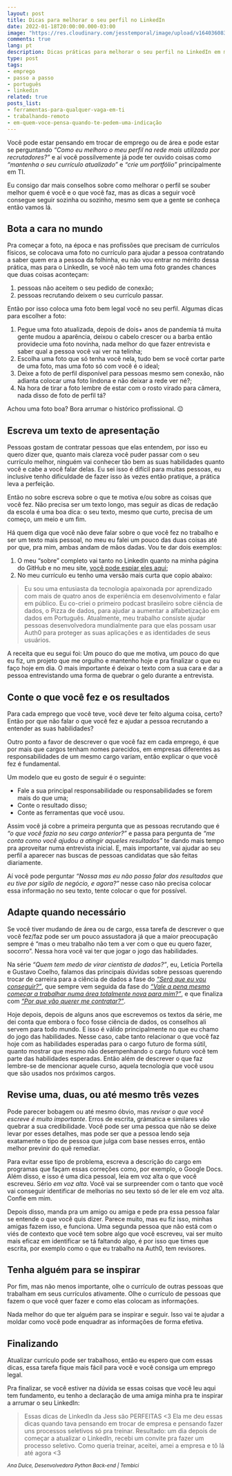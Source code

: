 ```yaml
---
layout: post
title: Dicas para melhorar o seu perfil no LinkedIn
date: 2022-01-18T20:00:00.000-03:00
image: "https://res.cloudinary.com/jesstemporal/image/upload/v1640360836/covers/tutorial_gfgm5n.png"
comments: true
lang: pt
description: Dicas práticas para melhorar o seu perfil no LinkedIn em menos de 30 minutos
type: post
tags:
- emprego
- passo a passo
- português
- linkedin
related: true
posts_list:
- ferramentas-para-qualquer-vaga-em-ti
- trabalhando-remoto
- em-quem-voce-pensa-quando-te-pedem-uma-indicação
---
```

Você pode estar pensando em trocar de emprego ou de área e pode estar se perguntando *“Como eu melhoro o meu perfil na rede mais utilizada por recrutadores?”* e aí você possilvemente já pode ter ouvido coisas como *“mantenha o seu currículo atualizado”* e *“crie um portfólio”* principalmente em TI.

Eu consigo dar mais conselhos sobre como melhorar o perfil se souber melhor quem é você e o que você faz, mas as dicas a seguir você consegue seguir sozinha ou sozinho, mesmo sem que a gente se conheça então vamos lá.

## Bota a cara no mundo

Pra começar a foto, na época e nas profissões que precisam de currículos físicos, se colocava uma foto no currículo para ajudar a pessoa contratando a saber quem era a pessoa da folhinha, eu não vou entrar no mérito dessa prática, mas para o LinkedIn, se você não tem uma foto grandes chances que duas coisas aconteçam:

1. pessoas não aceitem o seu pedido de conexão;
1. pessoas recrutando deixem o seu currículo passar.

Então por isso coloca uma foto bem legal você no seu perfil. Algumas dicas para escolher a foto:

1. Pegue uma foto atualizada, depois de dois+ anos de pandemia tá muita gente mudou a aparência, deixou o cabelo crescer ou a barba então providecie uma foto novinha, nada melhor do que fazer entrevista e saber qual a pessoa você vai ver na telinha;
1. Escolha uma foto que só tenha você nela, tudo bem se você cortar parte de uma foto, mas uma foto só com você é o ideal;
1. Deixe a foto de perfil disponível para pessoas mesmo sem conexão, não adianta colocar uma foto lindona e não deixar a rede ver né?;
1. Na hora de tirar a foto lembre de estar com o rosto virado para câmera, nada disso de foto de perfil tá?

Achou uma foto boa? Bora arrumar o histórico profissional. 😉

## Escreva um texto de apresentação

Pessoas gostam de contratar pessoas que elas entendem, por isso eu quero dizer que, quanto mais clareza você puder passar com o seu currículo melhor, ninguém vai conhecer tão bem as suas habilidades quanto você e cabe a você falar delas. Eu sei isso é difícil para muitas pessoas, eu inclusive tenho dificuldade de fazer isso às vezes então pratique, a prática leva a perfeição.

Então no sobre escreva sobre o que te motiva e/ou sobre as coisas que você fez. Não precisa ser um texto longo, mas seguir as dicas de redação da escola é uma boa dica: o seu texto, mesmo que curto, precisa de um começo, um meio e um fim.

Há quem diga que você não deve falar sobre o que você fez no trabalho e ser um texto mais pessoal, no meu eu falei um pouco das duas coisas até por que, pra mim, ambas andam de mãos dadas. Vou te dar dois exemplos:

1. O meu “sobre” completo vai tanto no LinkedIn quanto na minha página do GitHub e no meu site, [você pode espiar eles aqui]();
1. No meu currículo eu tenho uma versão mais curta que copio abaixo:

> Eu sou uma entusiasta da tecnologia apaixonada por aprendizado com mais de quatro anos de experiência em desenvolvimento e falar em público. Eu co-criei o primeiro podcast brasileiro sobre ciência de dados, o Pizza de dados, para ajudar a aumentar a alfabetização em dados em Português. Atualmente, meu trabalho consiste ajudar pessoas desenvolvedora mundialmente para que elas possam usar Auth0 para proteger as suas aplicações e as identidades de seus usuários.

A receita que eu segui foi: Um pouco do que me motiva, um pouco do que eu fiz, um projeto que me orgulho e mantenho hoje e pra finalizar o que eu faço hoje em dia. O mais importante é deixar o texto com a sua cara e dar a pessoa entrevistando uma forma de quebrar o gelo durante a entrevista.

## Conte o que você fez e os resultados

Para cada emprego que você teve, você deve ter feito alguma coisa, certo? Então por que não falar o que você fez e ajudar a pessoa recrutando a entender as suas habilidades?

Outro ponto a favor de descrever o que você faz em cada emprego, é que por mais que cargos tenham nomes parecidos, em empresas diferentes as responsabilidades de um mesmo cargo variam, então explicar o que você fez é fundamental.

Um modelo que eu gosto de seguir é o seguinte:
- Fale a sua principal responsabilidade ou responsabilidades se forem mais do que uma;
- Conte o resultado disso;
- Conte as ferramentas que você usou.

Assim você já cobre a primeira pergunta que as pessoas recrutando que é *“o que você fazia no seu cargo anterior?”* e passa para pergunta de *“me conta como você ajudou a atingir aqueles resultados”* te dando mais tempo pra aproveitar numa entrevista inicial. E, mais importante, vai ajudar ao seu perfil a aparecer nas buscas de pessoas candidatas que são feitas diariamente.

Aí você pode perguntar *“Nossa mas eu não posso falar dos resultados que eu tive por sigilo de negócio, e agora?”* nesse caso não precisa colocar essa informação no seu texto, tente colocar o que for possível.

## Adapte quando necessário

Se você tiver mudando de área ou de cargo, essa tarefa de descrever o que você fez/faz pode ser um pouco assustadora já que a maior preocupação sempre é “mas o meu trabalho não tem a ver com o que eu quero fazer, socorro”. Nessa hora você vai ter que jogar o jogo das habilidades.

Na série *“Quem tem medo de virar cientista de dados?”*, eu, Leticia Portella e Gustavo Coelho, falamos das principais dúvidas sobre pessoas querendo trocar de carreira para a ciência de dados a fase do [*“Será que eu vou conseguir?”*](https://medium.com/databootcamp/quem-tem-medo-de-virar-cientista-de-dados-1-3-148ae98a01dd), que sempre vem seguida da fase do [*“Vale a pena mesmo começar a trabalhar numa área totalmente nova para mim?”*](https://medium.com/pizzadedados/quem-tem-medo-de-virar-cientista-de-dados-e0a32f45af1a), e que finaliza com [*“Por que vão querer me contratar?”*](https://medium.com/pizzadedados/quem-tem-medo-de-virar-cientista-de-dados-3-3-f46b118ae12a#1926).

Hoje depois, depois de alguns anos que escrevemos os textos da série, me dei conta que embora o foco fosse ciência de dados, os conselhos ali servem para todo mundo. E isso é válido principalmente no que eu chamo do jogo das habilidades. Nesse caso, cabe tanto relacionar o que você faz hoje com as habilidades esperadas para o cargo futuro de forma sútil, quanto mostrar que mesmo não desempenhando o cargo futuro você tem parte das habilidades esperadas. Então além de descrever o que faz lembre-se de mencionar aquele curso, aquela tecnologia que você usou que são usados nos próximos cargos.

## Revise uma, duas, ou até mesmo três vezes

Pode parecer bobagem ou até mesmo óbvio, mas _revisar o que você escreve é muito importante_. Erros de escrita, grámatica e similares vão quebrar a sua credibilidade. Você pode ser uma pessoa que não se deixe levar por esses detalhes, mas pode ser que a pessoa lendo seja exatamente o tipo de pessoa que julga com base nesses erros, então melhor previnir do quê remediar.

Para evitar esse tipo de problema, escreva a descrição do cargo em programas que façam essas correções como, por exemplo, o Google Docs. Além disso, e isso é uma dica pessoal, leia em voz alta o que você escreveu. Sério _em voz alta_. Você vai se surpreender com o tanto que você vai conseguir identificar de melhorias no seu texto só de ler ele em voz alta. Confie em mim.

Depois disso, manda pra um amigo ou amiga e pede pra essa pessoa falar se entende o que você quis dizer. Parece muito, mas eu fiz isso, minhas amigas fazem isso, e funciona. Uma segunda pessoa que não está com o viés de contexto que você tem sobre algo que você escreveu, vai ser muito mais eficaz em identificar se tá faltando algo, é por isso que times que escrita, por exemplo como o que eu trabalho na Auth0, tem revisores.

## Tenha alguém para se inspirar

Por fim, mas não menos importante, olhe o currículo de outras pessoas que trabalham em seus currículos ativamente. Olhe o currículo de pessoas que fazem o que você quer fazer e como elas colocam as informações.

Nada melhor do que ter alguém para se inspirar e seguir. Isso vai te ajudar a moldar como você pode enquadrar as informações de forma efetiva.

## Finalizando

Atualizar currículo pode ser trabalhoso, então eu espero que com essas dicas, essa tarefa fique mais fácil para você e você consiga um emprego legal.

Pra finalizar, se você estiver na dúvida se essas coisas que você leu aqui tem fundamento, eu tenho a declaração de uma amiga minha pra te inspirar a arrumar o seu LinkedIn:

> Essas dicas de LinkedIn da Jess são PERFEITAS <3
Ela me deu essas dicas quando tava pensando em trocar de empresa e pensando fazer uns processos seletivos só pra treinar.
Resultado: um dia depois de começar a atualizar o LinkedIn, recebi um convite pra fazer um processo seletivo. Como queria treinar, aceitei, amei a empresa e tô lá até agora <3
<small>
<i>Ana Dulce, Desenvolvedora Python Back-end | Tembici</i>
</small>